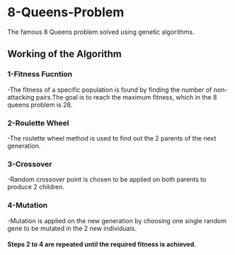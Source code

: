 # 8-Queens-Problem
 The famous 8 Queens problem solved using genetic algorithms.
 
 ## Working of the Algorithm

 ### 1-Fitness Fucntion
  -The fitness of a specific population is found by finding the number of non-attacking pairs.The goal is to reach the maximum fitness, which in the 8 queens problem is    28.
  ### 2-Roulette Wheel
  -The roulette wheel method is used to find out the 2 parents of the next generation.
  ### 3-Crossover
  -Random crossover point is chosen to be applied on both parents to produce 2 children.
  ### 4-Mutation
  -Mutation is applied on the new generation by choosing one single random gene to be mutated in the 2 new individuals.
  
#### Steps 2 to 4 are repeated until the required fitness is achieved.
  
